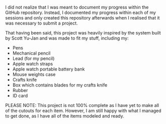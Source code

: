 I did not realize that I was meant to document my progress within the GitHub repository. Instead, I documented my progress within each of my sessions and only created this repository afterwards when I realised that it was necessary to submit a project.

That having been said, this project was heavily inspired by the system built by Scott Yu-Jan and was made to fit my stuff, including my:
- Pens
- Mechanical pencil
- Lead (for my pencil)
- Apple watch straps
- Apple watch portable battery bank
- Mouse weights case
- Crafts knife
- Box which contains blades for my crafts knife
- Rubber
- ID card

PLEASE NOTE: This project is not 100% complete as I have yet to make all of the cutouts for each item. However, I am still happy with what I managed to get done, as I have all of the items modeled and ready.
